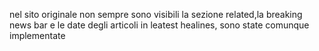 nel sito originale non sempre sono visibili la sezione related,la breaking news bar e le date degli articoli in leatest healines, sono state comunque implementate
